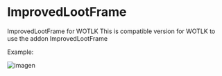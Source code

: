 # ImprovedLootFrame
ImprovedLootFrame for WOTLK
This is compatible version for WOTLK to use the addon ImprovedLootFrame

Example:

![imagen](https://user-images.githubusercontent.com/30216410/181675268-9aec73bf-be6b-443e-931f-e32f8d6ad4ef.png)
